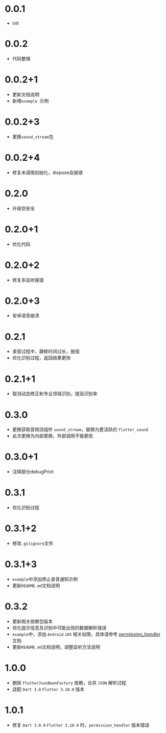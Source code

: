 # 0.0.1
 - init

# 0.0.2
 - 代码整理

# 0.0.2+1
 - 更新文档说明
 - 新增`example `示例
 
# 0.0.2+3
 - 更换`sound_stream`包

# 0.0.2+4
 - 修复未调用初始化，dispose会报错

# 0.2.0
 - 升级空安全

# 0.2.0+1
 - 优化代码

# 0.2.0+2
 - 修复多监听报错

# 0.2.0+3
 - 安卓语音崩溃

# 0.2.1
 - 录音过程中，静默时间过长，报错
 - 优化识别过程，返回结果更快

# 0.2.1+1
 - 取消动态修正和专业领域识别，提高识别率

# 0.3.0
 - 更换获取音频流组件 `sound_stream`，替换为更活跃的 `flutter_sound`
 - 此次更换为内部更换，外部调用不做更改

# 0.3.0+1
 - 注释部分debugPrint

# 0.3.1
 - 优化识别过程

# 0.3.1+2
 - 修改`.gitignore`文件

# 0.3.1+3
 - `example`中添加停止录音通知示例
 - 更新`README.md`文档说明

# 0.3.2
 - 更新相关依赖包版本
 - 优化提示信息及识别中可能出现的数据解析错误
 - `example`中，添加 `Android` `iOS` 相关权限，具体请参考 *[permission_handler](https://pub.dev/packages/permission_handler)* 文档
 - 更新`README.md`文档说明，调整监听方法说明

# 1.0.0
 - 删除 `FlutterJsonBeanFactory` 依赖，合并 `JSON` 解析过程
 - 适配 `Dart 3.0` `Flutter 3.10.0` 版本

# 1.0.1
- 修复 `Dart 3.0.0` `Flutter 3.10.0` 时，`permission_handler` 版本错误  